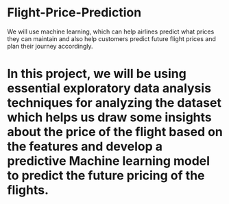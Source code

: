 # Flight-Price-Prediction
We will use machine learning, which can help airlines predict what prices they can maintain and also help customers predict future flight prices and plan their journey accordingly.

# In this project, we will be using essential exploratory data analysis techniques for analyzing the dataset which helps us draw some insights about the price of the flight based on the features and develop a predictive Machine learning model to predict the future pricing of the flights.
